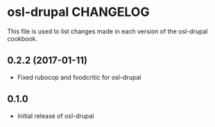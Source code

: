 osl-drupal CHANGELOG
====================
This file is used to list changes made in each version of the
osl-drupal cookbook.

0.2.2 (2017-01-11)
------------------
- Fixed rubocop and foodcritic for osl-drupal

0.1.0
-----
- Initial release of osl-drupal

